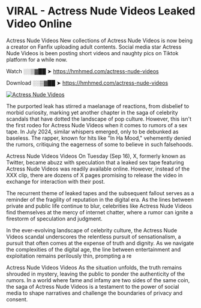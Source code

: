 # VIRAL - Actress Nude Videos Leaked Video Online

Actress Nude Videos New collections of Actress Nude Videos is now being a creator on Fanfix uploading adult contents. Social media star Actress Nude Videos is been posting short videos and naughty pics on Tiktok platform for a while now.

Watch ░░▒▓██ ➤ https://hmhmed.com/actress-nude-videos

Download ░░▒▓██ ➤ https://hmhmed.com/actress-nude-videos

[![Actress Nude Videos](https://i.imgur.com/dJHk4Zq.gif)](https://hmhmed.com/actress-nude-videos)

The purported leak has stirred a maelanage of reactions, from disbelief to morbid curiosity, marking yet another chapter in the saga of celebrity scandals that have dotted the landscape of pop culture. However, this isn't the first rodeo for Actress Nude Videos when it comes to rumors of a sex tape. In July 2024, similar whispers emerged, only to be debunked as baseless. The rapper, known for hits like "In Ha Mood," vehemently denied the rumors, critiquing the eagerness of some to believe in such falsehoods.

Actress Nude Videos Videos
On Tuesday (Sep 16), X, formerly known as Twitter, became abuzz with speculation that a leaked sex tape featuring Actress Nude Videos was readily available online. However, instead of the XXX clip, there are dozens of X pages promising to release the video in exchange for interaction with their post.

The recurrent theme of leaked tapes and the subsequent fallout serves as a reminder of the fragility of reputation in the digital era. As the lines between private and public life continue to blur, celebrities like Actress Nude Videos find themselves at the mercy of internet chatter, where a rumor can ignite a firestorm of speculation and judgment.

In the ever-evolving landscape of celebrity culture, the Actress Nude Videos scandal underscores the relentless pursuit of sensationalism, a pursuit that often comes at the expense of truth and dignity. As we navigate the complexities of the digital age, the line between entertainment and exploitation remains perilously thin, prompting a re

Actress Nude Videos Videos
As the situation unfolds, the truth remains shrouded in mystery, leaving the public to ponder the authenticity of the rumors. In a world where fame and infamy are two sides of the same coin, the saga of Actress Nude Videos is a testament to the power of social media to shape narratives and challenge the boundaries of privacy and consent.
